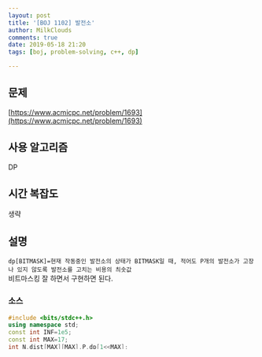 ```yaml
---
layout: post
title: '[BOJ 1102] 발전소'
author: MilkClouds
comments: true
date: 2019-05-18 21:20
tags: [boj, problem-solving, c++, dp]

---
```


## 문제
[https://www.acmicpc.net/problem/1693](https://www.acmicpc.net/problem/1693)  

## 사용 알고리즘  
DP   


## 시간 복잡도  
생략 


## 설명  
`dp[BITMASK]=현재 작동중인 발전소의 상태가 BITMASK일 때, 적어도 P개의 발전소가 고장나 있지 않도록 발전소를 고치는 비용의 츼솟값`  
비트마스킹 잘 하면서 구현하면 된다.  

### 소스  

```cpp
#include <bits/stdc++.h>
using namespace std;
const int INF=1e5;
const int MAX=17;
int N,dist[MAX][MAX],P,dp[1<<MAX];
string status;
inline int mincost(int bit,int dst){
    int ret=INF;
    for(int i=0;i<N;i++){
        if(!(bit&(1<<i)))continue;
        ret=min(ret,dist[i][dst]);
    }
    return ret;
}
int f(int bit,int cur){
    if(~dp[bit])return dp[bit];
    if(P<=cur)return 0;
    int ret=INF;
    for(int i=0;i<N;i++){
        if(bit&(1<<i))continue;
        int tmp=mincost(bit,i);
        if(tmp<INF)
            ret=min(ret,f(bit|(1<<i),cur+1)+tmp);
    }
    return dp[bit]=ret;
}
int main(){
    cin>>N;
    fill(dp,dp+(1<<N),-1);
    for(int i=0;i<N;i++){
        for(int j=0;j<N;j++){
            cin>>dist[i][j];
        }
    }
    cin>>status>>P;
    int bit=0,cur=0;
    for(int i=0;i<N;i++)if(status[i]=='Y')bit|=1<<i,cur++;
    int tmp=f(bit,cur);
    cout<<(tmp>=INF?-1:tmp);
}
```
